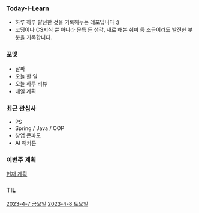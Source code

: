 ### Today-I-Learn
* 하루 하루 발전한 것을 기록해두는 레포입니다 :)  
* 코딩이나 CS지식 뿐 아니라 문득 든 생각, 새로 해본 취미 등 조금이라도 발전한 부분을 기록합니다.

### 포맷
* 날짜
* 오늘 한 일
* 오늘 하루 리뷰
* 내일 계획 

### 최근 관심사
* PS  
* Spring / Java / OOP  
* 창업 큰파도
* AI 해커톤

### 이번주 계획
[현재 계획](https://github.com/RaccHoon/Today-I-Learn/blob/main/schedule/2023.4.7~2023.4.9.md)

### TIL
[2023-4-7 금요일](https://github.com/RaccHoon/Today-I-Learn/blob/main/content/2023-4-7.md)
[2023-4-8 토요일](https://github.com/RaccHoon/Today-I-Learn/blob/main/content/2023-4-8.md)
